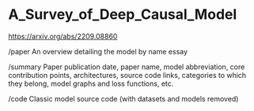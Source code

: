 # A_Survey_of_Deep_Causal_Model
https://arxiv.org/abs/2209.08860

/paper An overview detailing the model by name essay

/summary Paper publication date, paper name, model abbreviation, core contribution points, architectures, source code links, categories to which they belong, model graphs and loss functions, etc.

/code Classic model source code (with datasets and models removed)
